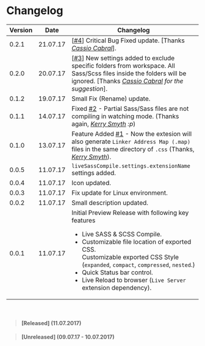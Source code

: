 # Changelog

| Version | Date | Changelog|
| ------- | -------- | ------ |
| 0.2.1 | 21.07.17 |[[#4](https://github.com/ritwickdey/vscode-live-sass-compiler/issues/4)] Critical Bug Fixed update. [Thanks _[Cassio Cabral](https://github.com/cassioscabral)_].|
|0.2.0|20.07.17|[[#3](https://github.com/ritwickdey/vscode-live-sass-compiler/issues/3)] New settings added to exclude specific folders from workspace. All Sass/Scss files inside the folders will be ignored. [Thanks _[Cassio Cabral](https://github.com/cassioscabral) for the suggestion_]. |
|0.1.2|19.07.17| Small Fix (Rename) update.|
| 0.1.1 | 14.07.17 | Fixed [#2](https://github.com/ritwickdey/vscode-live-sass-compiler/issues/2) - Partial Sass/Sass files are not compiling in watching mode. (Thanks again, _[Kerry Smyth](https://github.com/Kerrys7777) :p_) |
|0.1.0| 13.07.17| Feature Added [#1](https://github.com/ritwickdey/vscode-live-sass-compiler/issues/1) - Now the extesion will also generate `Linker Address Map (.map)` files in the same directory of `.css` (Thanks, _[Kerry Smyth](https://github.com/Kerrys7777)_). |
|0.0.5| 11.07.17 |`liveSassCompile.settings.extensionName` settings added. |
|0.0.4 | 11.07.17 | Icon updated.|
|0.0.3 | 11.07.17 | Fix update for Linux environment.|
|0.0.2 | 11.07.17 | Small description updated.|
| 0.0.1 | 11.07.17 | Initial Preview Release with following key features <ul><li>Live SASS & SCSS Compile.</li><li>Customizable file location of exported CSS.</li>Customizable exported CSS Style (`expanded`, `compact`, `compressed`, `nested`.)<li>Quick Status bar control.</li><li>Live Reload to browser (`Live Server` extension dependency).</li></ul> |
<br>

>#### [Released] (11.07.2017)

>#### [Unreleased] (09.07.17 - 10.07.2017)